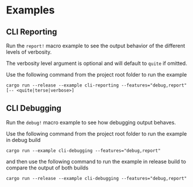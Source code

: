 # Examples

## CLI Reporting

Run the `report!` macro example to see the output behavior of the different levels of verbosity.

The verbosity level argument is optional and will default to `quite` if omitted.

Use the following command from the project root folder to run the example

```shell
cargo run --release --example cli-reporting --features="debug,report" [-- <quite|terse|verbose>]
```

## CLI Debugging 

Run the `debug!` macro example to see how debugging output behaves.

Use the following command from the project root folder to run the example in debug build

```shell
cargo run --example cli-debugging --features="debug,report"
```

and then use the following command to run the example in release build to compare the output of both builds

```shell
cargo run --release --example cli-debugging --features="debug,report"
```
